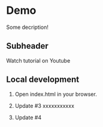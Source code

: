 # Demo

Some decription!

## Subheader

Watch tutorial on Youtube

## Local development

1. Open index.html in your browser.

2. Update #3 xxxxxxxxxxx

3. Update #4
